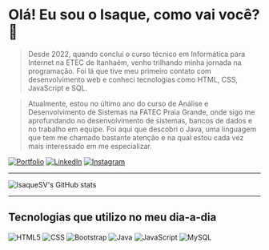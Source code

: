 # Olá! Eu sou o Isaque, como vai você? 🤝

> Desde 2022, quando concluí o curso técnico em Informática para Internet na ETEC de Itanhaém, venho trilhando minha jornada na programação. Foi lá que tive meu primeiro contato com desenvolvimento web e conheci tecnologias como HTML, CSS, JavaScript e SQL.

> Atualmente, estou no último ano do curso de Análise e Desenvolvimento de Sistemas na FATEC Praia Grande, onde sigo me aprofundando no desenvolvimento de sistemas, bancos de dados e no trabalho em equipe. Foi aqui que descobri o Java, uma linguagem que tem me chamado bastante atenção e na qual estou cada vez mais interessado em me especializar.

[![Portfolio](https://img.shields.io/badge/my_portfolio-000?style=for-the-badge&logo=ko-fi&logoColor=white)](https://isaquesv.github.io/my-portfolio/)
[![LinkedIn](https://img.shields.io/badge/LinkedIn-0077B5?style=for-the-badge&logo=linkedin&logoColor=white)](https://www.linkedin.com/in/isaque-venancio/)
[![Instagram](https://img.shields.io/badge/Instagram-E4405F?style=for-the-badge&logo=instagram&logoColor=white)](https://www.instagram.com/isaque.s.venancio/)

<hr>

![IsaqueSV's GitHub stats](https://github-readme-stats.vercel.app/api?username=isaquesv&show_icons=true&theme=radical)

<hr>


## Tecnologias que utilizo no meu dia-a-dia

<div style="display: inline_block">
    <img align="center" alt="HTML5" title="HTML5" src="https://img.shields.io/badge/HTML5-E34F26?style=for-the-badge&logo=html5&logoColor=white"/>
    <img align="center" alt="CSS" title="CSS" src="https://img.shields.io/badge/CSS3-1572B6?style=for-the-badge&logo=css3&logoColor=white"/>
    <img align="center" alt="Bootstrap" title="Bootstrap" src="https://img.shields.io/badge/Bootstrap-563D7C?style=for-the-badge&logo=bootstrap&logoColor=white"/>
    <img align="center" alt="Java" title="Java" src="https://img.shields.io/badge/Java-ED8B00?style=for-the-badge&logo=openjdk&logoColor=white"/>
    <img align="center" alt="JavaScript" title="JavaScript" src="https://img.shields.io/badge/JavaScript-323330?style=for-the-badge&logo=javascript&logoColor=F7DF1E"/>
    <img align="center" alt="MySQL" title="MySQL" src="https://img.shields.io/badge/MySQL-00000F?style=for-the-badge&logo=mysql&logoColor=white"/>
</div>
